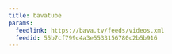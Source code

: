 ```yaml
---
title: bavatube
params:
  feedlink: https://bava.tv/feeds/videos.xml
  feedid: 55b7cf799c4a3e5533156780c2b5b916
---
```

